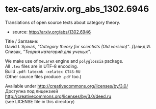 # tex-cats/arxiv.org\_abs\_1302.6946
Translations of open source texts about category theory.  

* source: http://arxiv.org/abs/1302.6946

Title / Заглавие:  
David I. Spivak, *"Category theory for scientists (Old version)"*.
Дэвид И. Спивак, *"Теория категорий для ученых"*.

We make use of `XeLaTeX` engine and `polyglossia` package.  
All `.tex` files are in UTF-8 encoding.  
Build `.pdf`: `latexmk -xelatex CT4S-RU`  
(Other source files produce `.pdf` too.)

Available under http://creativecommons.org/licenses/by/3.0/  
Доступна под лицензией http://creativecommons.org/licenses/by/3.0/deed.ru  
(see LICENSE file in this directory)
